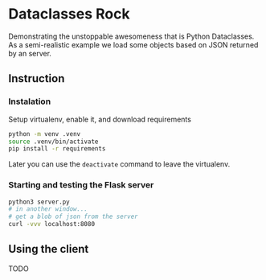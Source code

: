 # Dataclasses Rock
Demonstrating the unstoppable awesomeness that is Python Dataclasses. As a 
semi-realistic example we load some objects based on JSON returned by an
server.

## Instruction

### Instalation

Setup virtualenv, enable it, and download requirements

```bash
python -m venv .venv
source .venv/bin/activate
pip install -r requirements
```

Later you can use the `deactivate` command to leave the virtualenv.

###  Starting and testing the Flask server

```bash
python3 server.py
# in another window...
# get a blob of json from the server
curl -vvv localhost:8080
```

## Using the client

TODO
